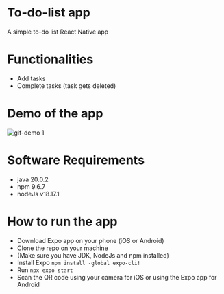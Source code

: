 
# To-do-list app
A simple to-do list React Native app

# Functionalities
- Add tasks
- Complete tasks (task gets deleted)

# Demo of the app
![gif-demo 1](https://github.com/nidhiramessur/to-do-list/assets/45523505/6984b3de-6f69-46d9-a579-ddd42113bfda)

# Software Requirements
- java 20.0.2
- npm 9.6.7
- nodeJs v18.17.1

# How to run the app
- Download Expo app on your phone (iOS or Android)
- Clone the repo on your machine
- (Make sure you have JDK, NodeJs and npm installed)
- Install Expo `npm install -global expo-cli!`
- Run `npx expo start`
- Scan the QR code using your camera for iOS or using the Expo app for Android
